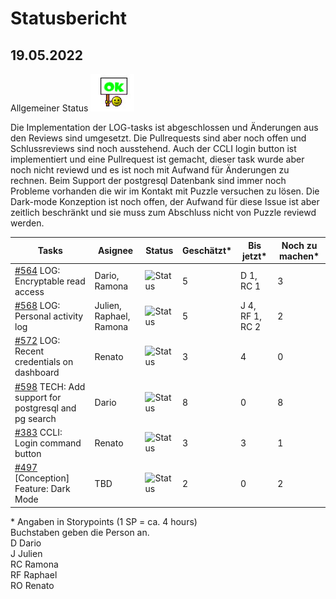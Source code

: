 # Statusbericht
## 19.05.2022

Allgemeiner Status ![Status](https://github.com/RamonaChristen/PSE-Documents/blob/main/public/images/status_ok.jpg?raw=true)

Die Implementation der LOG-tasks ist abgeschlossen und Änderungen aus den Reviews sind umgesetzt. Die Pullrequests sind aber noch offen und Schlussreviews sind noch ausstehend. Auch der CCLI login button ist implementiert und eine Pullrequest ist gemacht, dieser task wurde aber noch nicht reviewd und es ist noch mit Aufwand für Änderungen zu rechnen. Beim Support der postgresql Datenbank sind immer noch Probleme vorhanden die wir im Kontakt mit Puzzle versuchen zu lösen. Die Dark-mode Konzeption ist noch offen, der Aufwand für diese Issue ist aber zeitlich beschränkt und sie muss zum Abschluss nicht von Puzzle reviewd werden.

| Tasks       | Asignee   | Status | Geschätzt*  | Bis jetzt*  | Noch zu machen* |
| ----------- | -------   | -------| -----------|----------- | ------|
| [#564](https://github.com/puzzle/cryptopus/issues/564) LOG: Encryptable read access | Dario, Ramona | ![Status](https://img.shields.io/badge/Status-PR-blue) | 5 | D 1, RC 1 | 3 |
| [#568](https://github.com/puzzle/cryptopus/issues/568) LOG: Personal activity log | Julien, Raphael, Ramona    | ![Status](https://img.shields.io/badge/Status-PR-blue)  | 5 | J 4, RF 1, RC 2 | 2 |    
| [#572](https://github.com/puzzle/cryptopus/issues/572) LOG: Recent credentials on dashboard | Renato | ![Status](https://img.shields.io/badge/Status-PR-blue) | 3 | 4 | 0 |    
| [#598](https://github.com/puzzle/cryptopus/issues/598) TECH: Add support for postgresql and pg search | Dario | ![Status](https://img.shields.io/badge/Status-behind_schedule-yellow) | 8 | 0 | 8 |
| [#383](https://github.com/puzzle/cryptopus/issues/383) CCLI: Login command button | Renato | ![Status](https://img.shields.io/badge/Status-PR-blue) | 3 | 3 | 1 |
| [#497](https://github.com/puzzle/cryptopus/issues/497) [Conception] Feature: Dark Mode | TBD | ![Status](https://img.shields.io/badge/Status-OK-green) | 2 | 0 | 2 |

\* Angaben in Storypoints (1 SP = ca. 4 hours)  
Buchstaben geben die Person an.  
D Dario  
J Julien  
RC Ramona  
RF Raphael  
RO Renato
